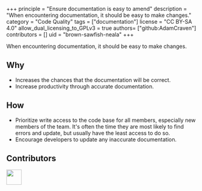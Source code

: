 +++
principle = "Ensure documentation is easy to amend"
description = "When encountering documentation, it should be easy to make changes."
category = "Code Quality"
tags = ["documentation"]
license = "CC BY-SA 4.0"
allow_dual_licensing_to_GPLv3 = true
authors= ["github:AdamCraven"]
contributors = []
uid = "brown-sawfish-neala"
+++

When encountering documentation, it should be easy to make changes.

## Why

- Increases the chances that the documentation will be correct.
- Increase productivity through accurate documentation.

## How

- Prioritize write access to the code base for all members, especially new members of the team. It's often the time they are most likely to find errors and update, but usually have the least access to do so.
- Encourage developers to update any inaccurate documentation.

## Contributors

<a class="contributor" alt="Adam Craven" href="https://github.com/adamcraven"><img src="https://github.com/adamcraven.png?size=80" width="40"></a>
